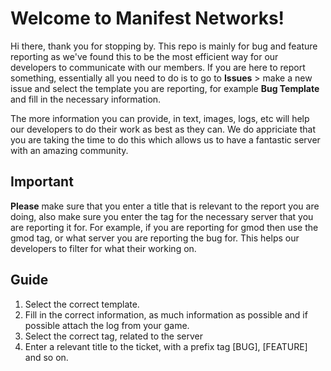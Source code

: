 # Welcome to Manifest Networks!

Hi there, thank you for stopping by. This repo is mainly for bug and feature reporting as we've found this to be the most efficient way for our developers to communicate with our members. If you are here to report something, essentially all you need to do is to go to **Issues** > make a new issue and select the template you are reporting, for example **Bug Template** and fill in the necessary information.

The more information you can provide, in text, images, logs, etc will help our developers to do their work as best as they can. We do appriciate that you are taking the time to do this which allows us to have a fantastic server with an amazing community.

## Important

**Please** make sure that you enter a title that is relevant to the report you are doing, also make sure you enter the tag for the necessary server that you are reporting it for. For example, if you are reporting for gmod then use the gmod tag, or what server you are reporting the bug for. This helps our developers to filter for what their working on.

## Guide

1. Select the correct template.
2. Fill in the correct information, as much information as possible and if possible attach the log from your game.
3. Select the correct tag, related to the server
4. Enter a relevant title to the ticket, with a prefix tag [BUG], [FEATURE] and so on.